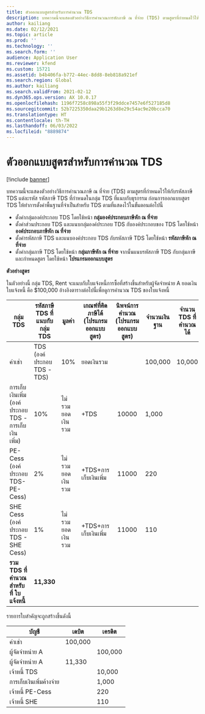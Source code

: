 ```yaml
---
title: ตัวออกแบบสูตรสำหรับการคํานวณ TDS
description: บทความนี้จะแสดงตัวอย่างวิธีการคํานวณการหักภาษี ณ ที่จ่าย (TDS) ตามสูตรที่กําหนดไว้ให้กับรหัสภาษี TDS แต่ละรหัส ในกลุ่ม TDS ที่แนบกับธุรกรรม
author: kailiang
ms.date: 02/12/2021
ms.topic: article
ms.prod: ''
ms.technology: ''
ms.search.form: ''
audience: Application User
ms.reviewer: kfend
ms.custom: 15721
ms.assetid: b4b406fa-b772-44ec-8dd8-8eb818a921ef
ms.search.region: Global
ms.author: kailiang
ms.search.validFrom: 2021-02-12
ms.dyn365.ops.version: AX 10.0.17
ms.openlocfilehash: 1196f7258c898a55f3f29ddce7457e6f527185d8
ms.sourcegitcommit: 52b7225350daa29b1263d8e29c54ac9e20bcca70
ms.translationtype: HT
ms.contentlocale: th-TH
ms.lasthandoff: 06/03/2022
ms.locfileid: "8889874"
---
```

# <a name="formula-designer-for-tds-calculations"></a>ตัวออกแบบสูตรสำหรับการคํานวณ TDS

[!include [banner](../includes/banner.md)]

บทความนี้จะแสดงตัวอย่างวิธีการคํานวณภาษี ณ ที่จ่าย (TDS) ตามสูตรที่กําหนดไว้ให้กับรหัสภาษี TDS แต่ละรหัส รหัสภาษี TDS ที่กำหนดในกลุ่ม TDS ที่แนบกับธุรกรรม ก่อนการออกแบบสูตร TDS ให้ทำการตั้งค่าพื้นฐานที่จำเป็นสำหรับ TDS ตามที่แสดงไว้ในขั้นตอนต่อไปนี้ 

- ตั้งค่ากลุ่มองค์ประกอบ TDS โดยใช้หน้า **กลุ่มองค์ประกอบภาษีหัก ณ ที่จ่าย** 
- ตั้งค่าส่วนประกอบ TDS และแนบกลุ่มองค์ประกอบ TDS กับองค์ประกอบของ TDS โดยใช้หน้า **องค์ประกอบภาษีหัก ณ ที่จ่าย** 
- ตั้งค่ารหัสภาษี TDS และแนบองค์ประกอบ TDS กับรหัสภาษี TDS โดยใช้หน้า **รหัสภาษีหัก ณ ที่จ่าย** 
- ตั้งค่ากลุ่มภาษี TDS โดยใช้หน้า **กลุ่มภาษีหัก ณ ที่จ่าย** จากนั้นแนบรหัสภาษี TDS กับกลุ่มภาษี และกําหนดสูตร โดยใช้หน้า **โปรแกรมออกแบบสูตร** 

**ตัวอย่างสูตร**

ในตัวอย่างนี้ กลุ่ม TDS, Rent จะแนบกับใบแจ้งหนี้การซื้อที่สร้างขึ้นสำหรับผู้จัดจำหน่าย A ยอดเงินใบแจ้งหนี้ คือ $100,000 อ้างอิงตารางต่อไปนี้เพื่อดูการคํานวณ TDS ของใบแจ้งหนี้

| กลุ่ม TDS                                                   | รหัสภาษี TDS ที่แนบกับกลุ่ม TDS | มูลค่า              | เกณฑ์ที่คิดภาษีได้ (โปรแกรมออกแบบสูตร) | นิพจน์การคํานวณ (โปรแกรมออกแบบสูตร) | จำนวนเงินฐาน | จำนวน TDS ที่คำนวณได้ |
| ------------------------------------------------------------ | --------------------------------------- | ------------------ | --------------------------------- | :----------------------------------------: | ----------- | --------------------- |
| ค่าเช่า                                                         | TDS (องค์ประกอบ TDS -TDS)                | 10%                | ยอดเงินรวม                      |                                            | 100,000      | 10,000                 |
| การเก็บเงินเพิ่ม (องค์ประกอบ TDS - การเก็บเงินเพิ่ม)                         | 10%                                     | ไม่รวมยอดเงินรวม | +TDS                              |                   10000                    | 1,000        |                       |
| PE-Cess (องค์ประกอบ TDS- PE-Cess)                            | 2%                                      | ไม่รวมยอดเงินรวม | +TDS+การเก็บเงินเพิ่ม                    |                   11000                    | 220         |                       |
| SHE Cess (องค์ประกอบ TDS - SHE Cess)                          | 1%                                      | ไม่รวมยอดเงินรวม | +TDS+การเก็บเงินเพิ่ม                    |                   11000                    | 110         |                       |
| **รวม** **TDS**  **ที่คำนวณ** **สำหรับ** **ที่** **ใบแจ้งหนี้** | **11,330**                               |                    |                                   |                                            |             |                       |

รายการใบสำคัญจะถูกสร้างขึ้นดังนี้

| บัญชี           | เดบิต  | เครดิต |
| ----------------- | ------ | ------ |
| ค่าเช่า              | 100,000 |        |
| ผู้จัดจำหน่าย A          |        | 100,000 |
| ผู้จัดจำหน่าย A          | 11,330  |        |
| เจ้าหนี้ TDS       |        | 10,000  |
| การเก็บเงินเพิ่มค้างจ่าย |        | 1,000   |
| เจ้าหนี้ PE-Cess   |        | 220    |
| เจ้าหนี้ SHE  |        | 110    |
